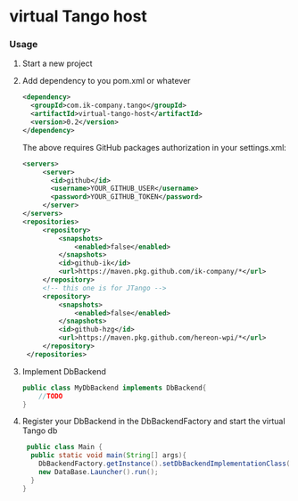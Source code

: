 # virtual Tango host

### Usage

1. Start a new project

2. Add dependency to you pom.xml or whatever
   
   ```xml
   <dependency>
     <groupId>com.ik-company.tango</groupId>
     <artifactId>virtual-tango-host</artifactId>
     <version>0.2</version>
   </dependency>
   ```

   The above requires GitHub packages authorization in your settings.xml:

   ```xml
   <servers>
        <server>
          <id>github</id>
          <username>YOUR_GITHUB_USER</username>
          <password>YOUR_GITHUB_TOKEN</password>
        </server>
   </servers>
   <repositories>
        <repository>
            <snapshots>
                <enabled>false</enabled>
            </snapshots>
            <id>github-ik</id>
            <url>https://maven.pkg.github.com/ik-company/*</url>
        </repository>
        <!-- this one is for JTango -->
        <repository>
            <snapshots>
                <enabled>false</enabled>
            </snapshots>
            <id>github-hzg</id>
            <url>https://maven.pkg.github.com/hereon-wpi/*</url>
        </repository>
    </repositories>
   ```

3. Implement DbBackend

   ```java
   public class MyDbBackend implements DbBackend{
       //TODO   
   }
   ```
   
4. Register your DbBackend in the DbBackendFactory and start the virtual Tango db

   ```java
    public class Main {
     public static void main(String[] args){
       DbBackendFactory.getInstance().setDbBackendImplementationClass(MyDbBackend.class);
       new DataBase.Launcher().run();
     }
   }
   ```